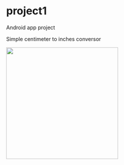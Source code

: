 # project1

Android app project

Simple centimeter to inches conversor 



<img src="https://github.com/zergivs/project1/assets/122318914/d1da026f-4511-4779-8616-8b14207187d5" width="300">
